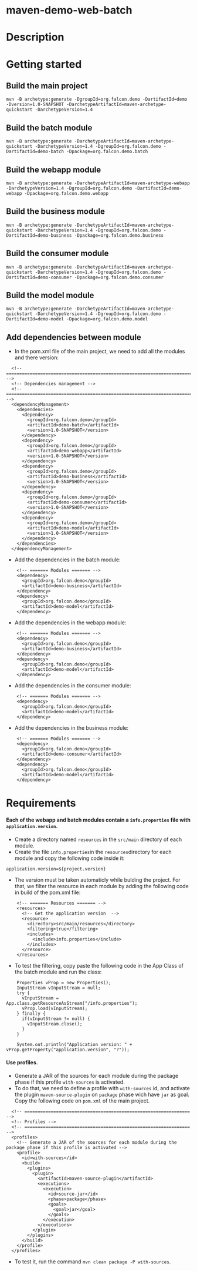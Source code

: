# maven-demo-web-batch

# Description

# Getting started

## Build the main project
```
mvn -B archetype:generate -DgroupId=org.falcon.demo -DartifactId=demo -Dversion=1.0-SNAPSHOT -DarchetypeArtifactId=maven-archetype-quickstart -DarchetypeVersion=1.4
```
## Build the batch module
```
mvn -B archetype:generate -DarchetypeArtifactId=maven-archetype-quickstart -DarchetypeVersion=1.4 -DgroupId=org.falcon.demo -DartifactId=demo-batch -Dpackage=org.falcon.demo.batch
```
## Build the webapp module
```
mvn -B archetype:generate -DarchetypeArtifactId=maven-archetype-webapp -DarchetypeVersion=1.4 -DgroupId=org.falcon.demo -DartifactId=demo-webapp -Dpackage=org.falcon.demo.webapp
```
## Build the business module
```
mvn -B archetype:generate -DarchetypeArtifactId=maven-archetype-quickstart -DarchetypeVersion=1.4 -DgroupId=org.falcon.demo -DartifactId=demo-business -Dpackage=org.falcon.demo.business
```
## Build the consumer module
```
mvn -B archetype:generate -DarchetypeArtifactId=maven-archetype-quickstart -DarchetypeVersion=1.4 -DgroupId=org.falcon.demo -DartifactId=demo-consumer -Dpackage=org.falcon.demo.consumer
```
## Build the model module
```
mvn -B archetype:generate -DarchetypeArtifactId=maven-archetype-quickstart -DarchetypeVersion=1.4 -DgroupId=org.falcon.demo -DartifactId=demo-model -Dpackage=org.falcon.demo.model
```
## Add dependencies between module
- In the pom.xml file of the main project, we need to add all the modules and there version: 
```
  <!-- ======================================================================= -->
  <!-- Dependencies management -->
  <!-- ======================================================================= -->
  <dependencyManagement>
    <dependencies>
      <dependency>
        <groupId>org.falcon.demo</groupId>
        <artifactId>demo-batch</artifactId>
        <version>1.0-SNAPSHOT</version>
      </dependency>
      <dependency>
        <groupId>org.falcon.demo</groupId>
        <artifactId>demo-webapp</artifactId>
        <version>1.0-SNAPSHOT</version>
      </dependency>
      <dependency>
        <groupId>org.falcon.demo</groupId>
        <artifactId>demo-business</artifactId>
        <version>1.0-SNAPSHOT</version>
      </dependency>
      <dependency>
        <groupId>org.falcon.demo</groupId>
        <artifactId>demo-consumer</artifactId>
        <version>1.0-SNAPSHOT</version>
      </dependency>
      <dependency>
        <groupId>org.falcon.demo</groupId>
        <artifactId>demo-model</artifactId>
        <version>1.0-SNAPSHOT</version>
      </dependency>
    </dependencies>
  </dependencyManagement>
```
- Add the dependencies in the batch module:
```
    <!-- ======= Modules ======= -->
    <dependency>
      <groupId>org.falcon.demo</groupId>
      <artifactId>demo-business</artifactId>
    </dependency>
    <dependency>
      <groupId>org.falcon.demo</groupId>
      <artifactId>demo-model</artifactId>
    </dependency>
```
- Add the dependencies in the webapp module:
```
    <!-- ======= Modules ======= -->
    <dependency>
      <groupId>org.falcon.demo</groupId>
      <artifactId>demo-business</artifactId>
    </dependency>
    <dependency>
      <groupId>org.falcon.demo</groupId>
      <artifactId>demo-model</artifactId>
    </dependency>
```
- Add the dependencies in the consumer module:
```
    <!-- ======= Modules ======= -->
    <dependency>
      <groupId>org.falcon.demo</groupId>
      <artifactId>demo-model</artifactId>
    </dependency>
```
- Add the dependencies in the business module:
```
    <!-- ======= Modules ======= -->
    <dependency>
      <groupId>org.falcon.demo</groupId>
      <artifactId>demo-consumer</artifactId>
    </dependency>
    <dependency>
      <groupId>org.falcon.demo</groupId>
      <artifactId>demo-model</artifactId>
    </dependency>
```
# Requirements

#### Each of the webapp and batch modules contain a `info.properties` file with `application.version`.
- Create a directory named `resources` in the `src/main` directory of each module.
- Create the file `info.properties`in the `resources`directory for each module and copy the following code inside it:
```
application.version=${project.version}
```
- The version must be taken automaticly while bulding the project. For that, we filter the resource in each module by adding the following code in build of the pom.xml file:
```
    <!-- ======= Resources ======= -->
    <resources>
      <!-- Get the application version  -->
      <resource>
        <directory>src/main/resources</directory>
        <filtering>true</filtering>
        <includes>
          <include>info.properties</include>
        </includes>
      </resource>
    </resources>
```
- To test the filtering, copy paste the following code in the App Class of the batch module and run the class:
```
    Properties vProp = new Properties();
    InputStream vInputStream = null;
    try {
      vInputStream = App.class.getResourceAsStream("/info.properties");
      vProp.load(vInputStream);
    } finally {
      if(vInputStream != null) {
        vInputStream.close();
      }
    }

    System.out.println("Application version: " + vProp.getProperty("application.version", "?"));
```
#### Use profiles.
- Generate a JAR of the sources for each module during the package phase if this profile `with-sources` is activated.
- To do that, we need to define a profile with `with-sources` id, and activate the plugin `maven-source-plugin` on `package` phase wich have `jar` as goal. Copy the following code on `pom.xml` of the main project.
````
  <!-- =============================================================== -->
  <!-- Profiles -->
  <!-- =============================================================== -->
  <profiles>
    <!-- Generate a JAR of the sources for each module during the package phase if this profile is activated -->
    <profile>
      <id>with-sources</id>
      <build>
        <plugins>
          <plugin>
            <artifactId>maven-source-plugin</artifactId>
            <executions>
              <execution>
                <id>source-jar</id>
                <phase>package</phase>
                <goals>
                  <goal>jar</goal>
                </goals>
              </execution>
            </executions>
          </plugin>
        </plugins>
      </build>
    </profile>
  </profiles>
````
- To test it, run the command `mvn clean package -P with-sources`.
